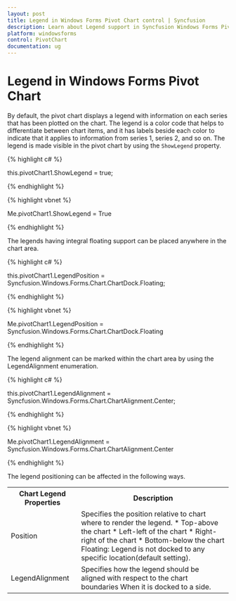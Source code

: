 ```yaml
---
layout: post
title: Legend in Windows Forms Pivot Chart control | Syncfusion
description: Learn about Legend support in Syncfusion Windows Forms Pivot Chart control and more details.
platform: windowsforms
control: PivotChart
documentation: ug
---
```


# Legend in Windows Forms Pivot Chart

By default, the pivot chart displays a legend with information on each series that has been plotted on the chart. The legend is a color code that helps to differentiate between chart items, and it has labels beside each color to indicate that it applies to information from series 1, series 2, and so on. The legend is made visible in the pivot chart by using the `ShowLegend` property.

{% highlight c# %}


this.pivotChart1.ShowLegend = true; 

{% endhighlight %}

{% highlight vbnet %}

Me.pivotChart1.ShowLegend = True 

{% endhighlight %}


The legends having integral floating support can be placed anywhere in the chart area.

{% highlight c# %}


this.pivotChart1.LegendPosition = Syncfusion.Windows.Forms.Chart.ChartDock.Floating;

{% endhighlight %}

{% highlight vbnet %}

Me.pivotChart1.LegendPosition = Syncfusion.Windows.Forms.Chart.ChartDock.Floating

{% endhighlight %}

The legend alignment can be marked within the chart area by using the LegendAlignment enumeration.

{% highlight c# %}

this.pivotChart1.LegendAlignment = Syncfusion.Windows.Forms.Chart.ChartAlignment.Center;


{% endhighlight %}

{% highlight vbnet %}

Me.pivotChart1.LegendAlignment = Syncfusion.Windows.Forms.Chart.ChartAlignment.Center

{% endhighlight %}

The legend positioning can be affected in the following ways.



<table>
<tr>
<th>
Chart Legend Properties</th><th>
Description</th></tr>
<tr>
<td>
Position</td><td>
Specifies the position relative to chart where to render the legend.
* Top-above the chart
* Left-left of the chart
* Right-right of the chart
* Bottom-below the chart
<br>Floating: Legend is not docked to any specific location(default setting).</td></tr>
<tr>
<td>
LegendAlignment</td><td>
Specifies how the legend should be aligned with respect to the chart boundaries When it is docked to a side.</td></tr>
</table>
